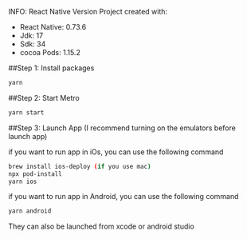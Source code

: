INFO:
React Native Version
Project created with:

- React Native: 0.73.6
- Jdk: 17
- Sdk: 34
- cocoa Pods: 1.15.2

##Step 1: Install packages

```bash
yarn
```

##Step 2: Start Metro

```bash
yarn start
```

##Step 3: Launch App (I recommend turning on the emulators before launch app)

if you want to run app in iOs, you can use the following command

```bash
brew install ios-deploy (if you use mac)
npx pod-install
yarn ios
```

if you want to run app in Android, you can use the following command

```bash
yarn android
```

They can also be launched from xcode or android studio
